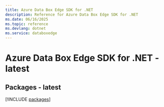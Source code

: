```yaml
---
title: Azure Data Box Edge SDK for .NET
description: Reference for Azure Data Box Edge SDK for .NET
ms.date: 06/16/2025
ms.topic: reference
ms.devlang: dotnet
ms.service: databoxedge
---
```

# Azure Data Box Edge SDK for .NET - latest
## Packages - latest
[!INCLUDE [packages](data-box-edge-index.md)]